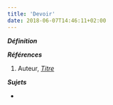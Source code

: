 ```yaml
---
title: 'Devoir'
date: 2018-06-07T14:46:11+02:00
---
```


***Définition*** 

>

***Références***

1. Auteur, <u>*Titre*</u>

***Sujets***

- 
